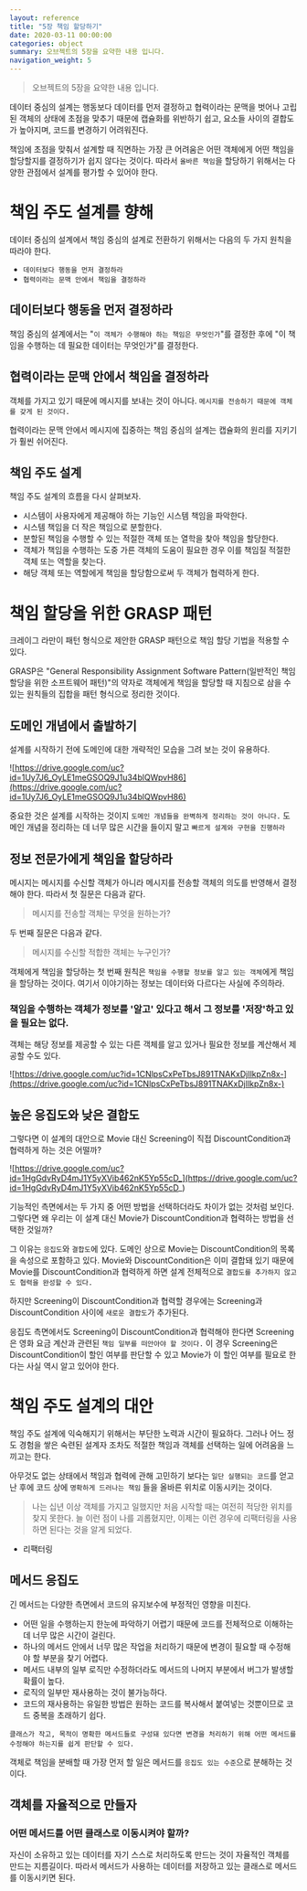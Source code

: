 ```yaml
---
layout: reference
title: "5장 책임 할당하기"
date: 2020-03-11 00:00:00
categories: object
summary: 오브젝트의 5장을 요약한 내용 입니다.
navigation_weight: 5
---
```


> 오브젝트의 5장을 요약한 내용 입니다.

데이터 중심의 설계는 행동보다 데이터를 먼저 결정하고 협력이라는 문맥을 벗어나 고립된 객체의 상태에 초점을 맞추기 때문에 캡슐화를 위반하기 쉽고, 요소들 사이의 결합도가 높아지며, 코드를 변경하기 어려워진다.

책임에 초점을 맞춰서 설계할 때 직면하는 가장 큰 어려움은 어떤 객체에게 어떤 책임을 할당할지를 결정하기가 쉽지 않다는 것이다. 따라서 `올바른 책임`을 할당하기 위해서는 다양한 관점에서 설계를 평가할 수 있어야 한다.

# 책임 주도 설계를 향해

데이터 중심의 설계에서 책임 중심의 설계로 전환하기 위해서는 다음의 두 가지 원칙을 따라야 한다.

- `데이터보다 행동을 먼저 결정하라`
- `협력이라는 문맥 안에서 책임을 결정하라`

## 데이터보다 행동을 먼저 결정하라

책임 중심의 설계에서는 "`이 객체가 수행해야 하는 책임은 무엇인가`"를 결정한 후에 "이 책임을 수행하는 데 필요한 데이터는 무엇인가"를 결정한다.

## 협력이라는 문맥 안에서 책임을 결정하라

객체를 가지고 있기 때문에 메시지를 보내는 것이 아니다. `메시지를 전송하기 때문에 객체를 갖게 된 것이다.`

협력이라는 문맥 안에서 메시지에 집중하는 책임 중심의 설계는 캡슐화의 원리를 지키기가 훨씬 쉬어진다.

## 책임 주도 설계

책임 주도 설계의 흐름을 다시 살펴보자.

- 시스템이 사용자에게 제공해야 하는 기능인 시스템 책임을 파악한다.
- 시스템 책임을 더 작은 책임으로 분할한다.
- 분할된 책임을 수행할 수 있는 적절한 객체 또는 열학을 찾아 책임을 할당한다.
- 객체가 책임을 수행하는 도중 가른 객체의 도움이 필요한 경우 이를 책임질 적절한 객체 또는 역할을 찾는다.
- 해당 객체 또는 역할에게 책임을 할당함으로써 두 객체가 협력하게 한다.

# 책임 할당을 위한 GRASP 패턴

크레이그 라만이 패턴 형식으로 제안한 GRASP 패턴으로 책임 할당 기법을 적용할 수 있다.

GRASP은 "General Responsibility Assignment Software Pattern(일반적인 책임 할당을 위한 소프트웨어 패턴)"의 약자로 객체에게 책임을 할당할 때 지침으로 삼을 수 있는 원칙들의 집합을 패턴 형식으로 정리한 것이다.

## 도메인 개념에서 출발하기

설계를 시작하기 전에 도메인에 대한 개략적인 모습을 그려 보는 것이 유용하다.

![https://drive.google.com/uc?id=1Uy7J6_OyLE1meGSOQ9J1u34blQWpvH86](https://drive.google.com/uc?id=1Uy7J6_OyLE1meGSOQ9J1u34blQWpvH86)

중요한 것은 설계를 시작하는 것이지 `도메인 개념들을 완벽하게 정리하는 것이 아니다.` 도메인 개념을 정리하는 데 너무 많은 시간을 들이지 말고 `빠르게 설계와 구현을 진행하라`

## 정보 전문가에게 책임을 할당하라

메시지는 메시지를 수신할 객체가 아니라 메시지를 전송할 객체의 의도를 반영해서 결정해야 한다. 따라서 첫 질문은 다음과 같다.

> 메시지를 전송할 객체는 무엇을 원하는가?

두 번째 질문은 다음과 같다.

> 메시지를 수신할 적합한 객체는 누구인가?

객체에게 책임을 할당하는 첫 번째 원칙은 `책임을 수행할 정보를 알고 있는 객체`에게 책임을 할당하는 것이다. 여기서 이야기하는 정보는 데이터와 다르다는 사실에 주의하라.

### 책임을 수행하는 객체가 정보를 '알고' 있다고 해서 그 정보를 '저장'하고 있을 필요는 없다.

객체는 해당 정보를 제공할 수 있는 다른 객체를 알고 있거나 필요한 정보를 계산해서 제공할 수도 있다.

![https://drive.google.com/uc?id=1CNlpsCxPeTbsJ891TNAKxDjIlkpZn8x-](https://drive.google.com/uc?id=1CNlpsCxPeTbsJ891TNAKxDjIlkpZn8x-)

## 높은 응집도와 낮은 결합도

그렇다면 이 설계의 대안으로 Movie 대신 Screening이 직접 DiscountCondition과 협력하게 하는 것은 어떨까?

![https://drive.google.com/uc?id=1HgGdvRyD4mJ1Y5yXVib462nK5Yp55cD_](https://drive.google.com/uc?id=1HgGdvRyD4mJ1Y5yXVib462nK5Yp55cD_)

기능적인 측면에서는 두 가지 중 어떤 방법을 선택하더라도 차이가 없는 것처럼 보인다. 그렇다면 왜 우리는 이 설계 대신 Movie가 DiscountCondition과 협력하는 방법을 선택한 것일까?

그 이유는 `응집도`와 `결합도`에 있다. 도메인 상으로 Movie는 DiscountCondition의 목록을 속성으로 포함하고 있다. Movie와 DiscountCondition은 이미 결합돼 있기 때문에 Movie를 DiscountCondition과 협력하게 하면 설계 전체적으로 `결합도를 추가하지 않고도 협력을 완성할 수 있다.`

하지만 Screening이 DiscountCondition과 협력할 경우에는 Screening과 DiscountCondition 사이에 `새로운 결합도`가 추가된다.

응집도 측면에서도 Screening이 DiscountCondition과 협력해야 한다면 Screening은 영화 요금 계산과 관련된 `책임 일부를 떠안아야 할 것이다.` 이 경우 Screening은 DiscountCondition이 할인 여부를 판단할 수 있고 Movie가 이 할인 여부를 필요로 한다는 사실 역시 알고 있어야 한다.

# 책임 주도 설계의 대안

책임 주도 설계에 익숙해지기 위해서는 부단한 노력과 시간이 필요하다. 그러나 어느 정도 경험을 쌓은 숙련된 설계자 조차도 적절한 책임과 객체를 선택하는 일에 어려움을 느끼고는 한다.

아무것도 없는 상태에서 책임과 협력에 관해 고민하기 보다는 `일단 실행되는 코드`를 얻고 난 후에 코드 상에 `명확하게 드러나는 책임` 들을 올바른 위치로 이동시키는 것이다.

> 나는 십년 이상 객체를 가지고 일했지만 처음 시작할 때는 여전히 적당한 위치를 찾지 못한다. 늘 이런 점이 나를 괴롭혔지만, 이제는 이런 경우에 리팩터링을 사용하면 된다는 것을 알게 되었다.

- 리팩터링

## 메서드 응집도

긴 메서드는 다양한 측면에서 코드의 유지보수에 부정적인 영향을 미친다.

- 어떤 일을 수행하는지 한눈에 파악하기 어렵기 때문에 코드를 전체적으로 이해하는 데 너무 많은 시간이 걸린다.
- 하나의 메서드 안에서 너무 많은 작업을 처리하기 때문에 변경이 필요할 때 수정해야 할 부분을 찾기 어렵다.
- 메서드 내부의 일부 로직만 수정하더라도 메서드의 나머지 부분에서 버그가 발생할 확률이 높다.
- 로직의 일부만 재사용하는 것이 불가능하다.
- 코드의 재사용하는 유일한 방법은 원하는 코드를 복사해서 붙여넣는 것뿐이므로 코드 중복을 초래하기 쉽다.

`클래스가 작고, 목적이 명확한 메서드들로 구성돼 있다면 변경을 처리하기 위해 어떤 메서드를 수정해야 하는지를 쉽게 판단할 수 있다.`

객체로 책임을 분배할 때 가장 먼저 할 일은 메서드를 `응집도 있는 수준`으로 분해하는 것이다.

## 객체를 자율적으로 만들자

### 어떤 메서드를 어떤 클래스로 이동시켜야 할까?

자신이 소유하고 있는 데이터를 자기 스스로 처리하도록 만드는 것이 자율적인 객체를 만드는 지름길이다. 따라서 메서드가 사용하는 데이터를 저장하고 있는 클래스로 메서드를 이동시키면 된다.
